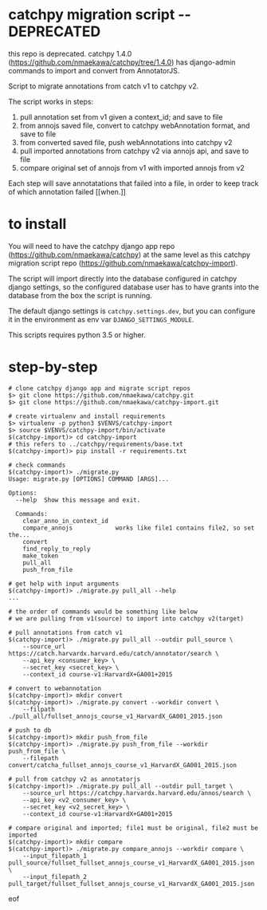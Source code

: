 catchpy migration script -- DEPRECATED
========================

this repo is deprecated.
catchpy 1.4.0 (https://github.com/nmaekawa/catchpy/tree/1.4.0)
has django-admin commands to import and convert from AnnotatorJS.


Script to migrate annotations from catch v1 to catchpy v2.

The script works in steps:

1. pull annotation set from v1 given a context_id; and save to file
2. from annojs saved file, convert to catchpy webAnnotation format, and save to
   file
3. from converted saved file, push webAnnotations into catchpy v2
4. pull imported annotations from catchpy v2 via annojs api, and save to file
5. compare original set of annojs from v1 with imported annojs from v2

Each step will save annotatations that failed into a file, in order to keep
track of which annotation failed [[when.]]

to install
==========

You will need to have the catchpy django app repo
(https://github.com/nmaekawa/catchpy) at the same level as this catchpy
migration script repo (https://github.com/nmaekawa/catchpy-import).

The script will import directly into the database configured in catchpy django
settings, so the configured database user has to have grants into the database
from the box the script is running.

The default django settings is `catchpy.settings.dev`, but you can configure
it in the environment as env var `DJANGO_SETTINGS_MODULE`.

This scripts requires python 3.5 or higher.


step-by-step
============

    # clone catchpy django app and migrate script repos
    $> git clone https://github.com/nmaekawa/catchpy.git
    $> git clone https://github.com/nmaekawa/catchpy-import.git
    
    # create virtualenv and install requirements
    $> virtualenv -p python3 $VENVS/catchpy-import
    $> source $VENVS/catchpy-import/bin/activate
    $(catchpy-import)> cd catchpy-import
    # this refers to ../catchpy/requirements/base.txt
    $(catchpy-import)> pip install -r requirements.txt
    
    # check commands
    $(catchpy-import)> ./migrate.py
    Usage: migrate.py [OPTIONS] COMMAND [ARGS]...
    
    Options:
      --help  Show this message and exit.
    
      Commands:
        clear_anno_in_context_id
        compare_annojs            works like file1 contains file2, so set the...
        convert
        find_reply_to_reply
        make_token
        pull_all
        push_from_file
    
    # get help with input arguments
    $(catchpy-import)> ./migrate.py pull_all --help
    ...
    
    # the order of commands would be something like below
    # we are pulling from v1(source) to import into catchpy v2(target)
    
    # pull annotations from catch v1
    $(catchpy-import)> ./migrate.py pull_all --outdir pull_source \
        --source_url https://catch.harvardx.harvard.edu/catch/annotator/search \
        --api_key <consumer_key> \
        --secret_key <secret_key> \
        --context_id course-v1:HarvardX+GA001+2015
    
    # convert to webannotation
    $(catchpy-import)> mkdir convert
    $(catchpy-import)> ./migrate.py convert --workdir convert \
        --filpath ./pull_all/fullset_annojs_course_v1_HarvardX_GA001_2015.json
    
    # push to db
    $(catchpy-import)> mkdir push_from_file
    $(catchpy-import)> ./migrate.py push_from_file --workdir push_from_file \
        --filepath convert/catcha_fullset_annojs_course_v1_HarvardX_GA001_2015.json
    
    # pull from catchpy v2 as annotatorjs
    $(catchpy-import)> ./migrate.py pull_all --outdir pull_target \
        --source_url https://catchpy.harvardx.harvard.edu/annos/search \
        --api_key <v2_consumer_key> \
        --secret_key <v2_secret_key> \
        --context_id course-v1:HarvardX+GA001+2015
    
    # compare original and imported; file1 must be original, file2 must be imported
    $(catchpy-import)> mkdir compare
    $(catchpy-import)> ./migrate.py compare_annojs --workdir compare \
        --input_filepath_1 pull_source/fullset_fullset_annojs_course_v1_HarvardX_GA001_2015.json \
        --input_filepath_2 pull_target/fullset_fullset_annojs_course_v1_HarvardX_GA001_2015.json



eof
